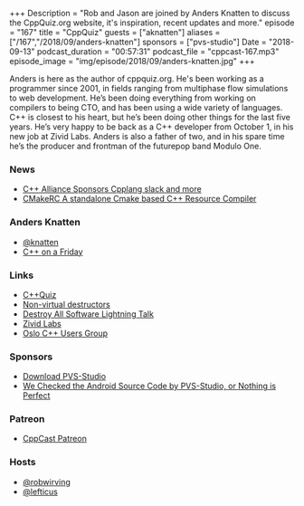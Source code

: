 +++
Description = "Rob and Jason are joined by Anders Knatten to discuss the CppQuiz.org website, it's inspiration, recent updates and more."
episode = "167"
title = "CppQuiz"
guests = ["aknatten"]
aliases = ["/167","/2018/09/anders-knatten"]
sponsors = ["pvs-studio"]
Date = "2018-09-13"
podcast_duration = "00:57:31"
podcast_file = "cppcast-167.mp3"
episode_image = "img/episode/2018/09/anders-knatten.jpg"
+++

Anders is here as the author of cppquiz.org. He's been working as a programmer since 2001, in fields ranging from multiphase flow simulations to web development. He’s been doing everything from working on compilers to being CTO, and has been using a wide variety of languages. C++ is closest to his heart, but he’s been doing other things for the last five years. He’s very happy to be back as a C++ developer from October 1, in his new job at Zivid Labs. Anders is also a father of two, and in his spare time he’s the producer and frontman of the futurepop band Modulo One.

### News ###

 - [C++ Alliance Sponsors Cpplang slack and more](https://old.reddit.com/r/cpp/comments/9dz8r5/c_alliance_sponsors_cpplang_slack_workspace_and/)
 - [CMakeRC A standalone Cmake based C++ Resource Compiler](https://github.com/vector-of-bool/cmrc)

### Anders Knatten ###

 - [@knatten](https://www.twitter.com/knatten)
 - [C++ on a Friday](https://blog.knatten.org/)

### Links ###

 - [C++Quiz](http://cppquiz.org)
 - [Non-virtual destructors](https://blog.knatten.org/2018/03/02/non-virtual-destructors/)
 - [Destroy All Software Lightning Talk](https://www.destroyallsoftware.com/talks/wat)
 - [Zivid Labs](https://www.zividlabs.com/)
 - [Oslo C++ Users Group](https://www.meetup.com/ocppug/)

### Sponsors ###

- [Download PVS-Studio](https://www.viva64.com/en/pvs-studio-download/)
- [We Checked the Android Source Code by PVS-Studio, or Nothing is Perfect](https://www.viva64.com/en/b/0579/)

### Patreon ###

- [CppCast Patreon](https://www.patreon.com/CppCast)

### Hosts ###

- [@robwirving](https://twitter.com/robwirving)
- [@lefticus](https://twitter.com/lefticus)


